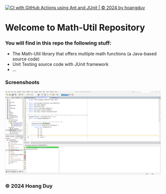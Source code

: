 [![CI with GitHub Actions using Ant and JUnit | © 2024 by hoangduy](https://github.com/NguyenHoangDuy15/math-util/actions/workflows/ci-junit.yml/badge.svg)](https://github.com/NguyenHoangDuy15/math-util/actions/workflows/ci-junit.yml)

# Welcome to Math-Util Repository

### You will find in this repo the following stuff:

- The Math-Util library that offers multiple math functions (a Java-based source code)
- Unit Testing source code with JUnit framework
- ...

### Screenshoots
![DDT&TDDwithJUnit](https://github.com/NguyenHoangDuy15/math-util/blob/master/images/DDT%20with%20JUnit.png)

### © 2024 Hoang Duy
